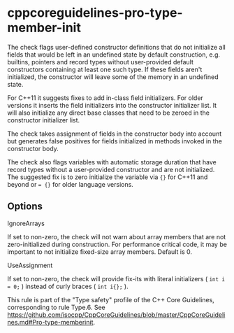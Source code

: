 # cppcoreguidelines-pro-type-member-init

The check flags user-defined constructor definitions that do not
initialize all fields that would be left in an undefined state by
default construction, e.g. builtins, pointers and record types without
user-provided default constructors containing at least one such type. If
these fields aren't initialized, the constructor will leave some of the
memory in an undefined state.

For C++11 it suggests fixes to add in-class field initializers. For
older versions it inserts the field initializers into the constructor
initializer list. It will also initialize any direct base classes that
need to be zeroed in the constructor initializer list.

The check takes assignment of fields in the constructor body into
account but generates false positives for fields initialized in methods
invoked in the constructor body.

The check also flags variables with automatic storage duration that have
record types without a user-provided constructor and are not
initialized. The suggested fix is to zero initialize the variable via
`{}` for C++11 and beyond or `= {}` for older language versions.

## Options

<div class="option">

IgnoreArrays

If set to non-zero, the check will not warn about array members that are
not zero-initialized during construction. For performance critical code,
it may be important to not initialize fixed-size array members. Default
is <span class="title-ref">0</span>.

</div>

<div class="option">

UseAssignment

If set to non-zero, the check will provide fix-its with literal
initializers ( `int i = 0;` ) instead of curly braces ( `int i{};` ).

</div>

This rule is part of the "Type safety" profile of the C++ Core
Guidelines, corresponding to rule Type.6. See
<https://github.com/isocpp/CppCoreGuidelines/blob/master/CppCoreGuidelines.md#Pro-type-memberinit>.
